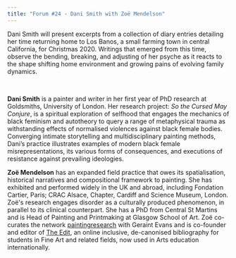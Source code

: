 ```yaml
---
title: "Forum #24 - Dani Smith with Zoë Mendelson"
---
```


Dani Smith will present excerpts from a collection of d​iary entries detailing her time returning home to Los Banos, a small farming town in central California, for Christmas 2020. Writings that emerged from this time, observe the bending, breaking, and adjusting of her psyche as it reacts to the shape shifting home environment and growing pains of evolving family dynamics. 

<br>

**Dani Smith** is a painter and writer in her first year of PhD research at Goldsmiths, University of London. Her research project: *So the Cursed May Conjure*, is a spiritual exploration of selfhood that engages the mechanics of black feminism and autotheory to query a range of metaphysical trauma as withstanding effects of normalised violences against black female bodies. Converging intimate storytelling and multidisciplinary painting methods, Dani’s practice illustrates examples of modern black female misrepresentations, its various forms of consequences, and executions of resistance against prevailing ideologies. 

**Zoë Mendelson** has an expanded field practice that owes its spatialisation, historical narratives and compositional framework to painting. She has exhibited and performed widely in the UK and abroad, including Fondation Cartier, Paris; CRAC Alsace, Chapter, Cardiff and Science Museum, London. Zoë's research engages disorder as a culturally produced phenomenon, in parallel to its clinical counterpart. She has a PhD from Central St Martins and is Head of Painting and Printmaking at Glasgow School of Art. Zoë co-curates the network [paintingresearch](https://www.paintingresearch.net/) with Geraint Evans and is co-founder and editor of [The Edit](https://www.theedit.site/), an online inclusive, de-canonised bibliography for students in Fine Art and related fields, now used in Arts education internationally.